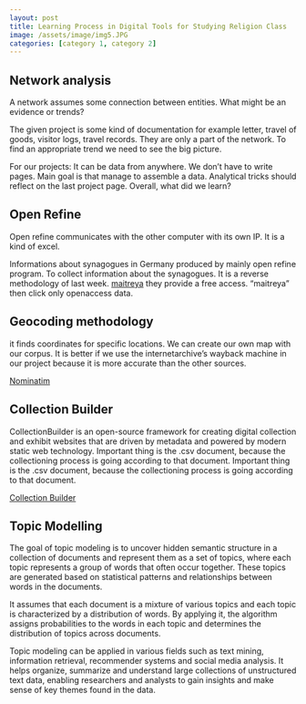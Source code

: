 ```yaml
---
layout: post
title: Learning Process in Digital Tools for Studying Religion Class
image: /assets/image/img5.JPG
categories: [category 1, category 2]
---
```


## Network analysis
A network assumes some connection between entities. What might be an evidence or trends?

The given project is some kind of documentation for example letter, travel of goods, visitor logs, travel records. They are only a part of the network. To find an appropriate trend we need to see the big picture.

For our projects: It can be data from anywhere. We don’t have to write pages. Main goal is that manage to assemble a data. Analytical tricks should reflect on the last project page. Overall, what did we learn?

## Open Refine

Open refine communicates with the other computer with its own IP. It is a kind of excel.

Informations about synagogues in Germany produced by mainly open refine program. To collect information about the synagogues. It is a reverse methodology of last week.
[maitreya](https://www.si.edu/) they provide a free access. “maitreya” then click only openaccess data.

## Geocoding methodology

it finds coordinates for specific locations. We can create our own map with our corpus. It is better if we use the internetarchive’s wayback machine in our project because it is more accurate than the other sources.

[Nominatim](https://nominatim.openstreetmap.org/ui/search.html)

## Collection Builder

CollectionBuilder is an open-source framework for creating digital collection and exhibit websites that are driven by metadata and powered by modern static web technology. Important thing is the .csv document, because the collectioning process is going according to that document. Important thing is the .csv document, because the collectioning process is going according to that document.

[Collection Builder](https://collectionbuilder.github.io/)

## Topic Modelling
The goal of topic modeling is to uncover hidden semantic structure in a collection of documents and represent them as a set of topics, where each topic represents a group of words that often occur together. These topics are generated based on statistical patterns and relationships between words in the documents.

It assumes that each document is a mixture of various topics and each topic is characterized by a distribution of words. By applying it, the algorithm assigns probabilities to the words in each topic and determines the distribution of topics across documents.

Topic modeling can be applied in various fields such as text mining, information retrieval, recommender systems and social media analysis. It helps organize, summarize and understand large collections of unstructured text data, enabling researchers and analysts to gain insights and make sense of key themes found in the data.
